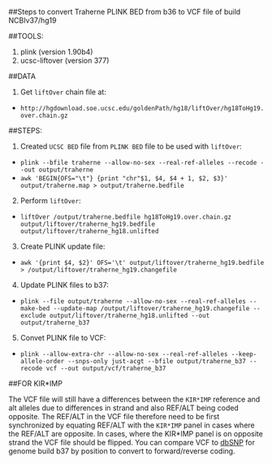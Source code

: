 ##Steps to convert Traherne PLINK BED from b36  to VCF file of build NCBIv37/hg19

##TOOLS:

1. plink (version 1.90b4)
2. ucsc-liftover (version 377)

##DATA

1. Get `liftOver` chain file at:
  - `http://hgdownload.soe.ucsc.edu/goldenPath/hg18/liftOver/hg18ToHg19.over.chain.gz`

##STEPS:

1. Created `UCSC BED` file from `PLINK BED` file to be used with `liftOver`: 
  - `plink --bfile traherne --allow-no-sex --real-ref-alleles --recode --out output/traherne`
  - `awk 'BEGIN{OFS="\t"} {print "chr"$1, $4, $4 + 1, $2, $3}' output/traherne.map > output/traherne.bedfile `

2. Perform `liftOver`: 
  - `liftOver /output/traherne.bedfile hg18ToHg19.over.chain.gz output/liftover/traherne_hg19.bedfile output/liftover/traherne_hg18.unlifted`

3. Create PLINK update file:
  - `awk '{print $4, $2}' OFS='\t' output/liftover/traherne_hg19.bedfile > /output/liftover/traherne_hg19.changefile`

4. Update PLINK files to b37:
  - `plink --file output/traherne --allow-no-sex --real-ref-alleles --make-bed --update-map /output/liftover/traherne_hg19.changefile --exclude output/liftover/traherne_hg18.unlifted --out output/traherne_b37`

5. Convet PLINK file to VCF:
  - `plink --allow-extra-chr --allow-no-sex --real-ref-alleles --keep-allele-order --snps-only just-acgt --bfile output/traherne_b37 --recode vcf --out output/vcf/traherne_b37`

##FOR KIR*IMP 

The VCF file will still have a differences between the `KIR*IMP` reference and alt alleles due to differences in strand and also REF/ALT being coded opposite.  The REF/ALT in the VCF file therefore need to be first synchronized by equating REF/ALT with the `KIR*IMP` panel in cases where the REF/ALT are opposite. In cases, where the KIR*IMP panel is on opposite strand the VCF file should be flipped.  You can compare VCF to [dbSNP](https://www.ncbi.nlm.nih.gov/snp/) for genome build b37 by position to convert to forward/reverse coding.   
